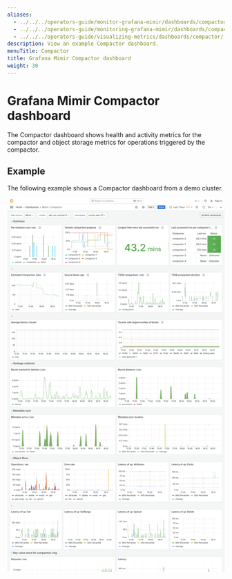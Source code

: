 ```yaml
---
aliases:
  - ../../../operators-guide/monitor-grafana-mimir/dashboards/compactor/
  - ../../../operators-guide/monitoring-grafana-mimir/dashboards/compactor/
  - ../../../operators-guide/visualizing-metrics/dashboards/compactor/
description: View an example Compactor dashboard.
menuTitle: Compactor
title: Grafana Mimir Compactor dashboard
weight: 30
---
```


<!-- Note: This topic is mounted in the GEM documentation. Ensure that all updates are also applicable to GEM. -->

# Grafana Mimir Compactor dashboard

The Compactor dashboard shows health and activity metrics for the compactor and object storage metrics for operations triggered by the compactor.

## Example

The following example shows a Compactor dashboard from a demo cluster.

![Grafana Mimir compactor dashboard](mimir-compactor.png)
